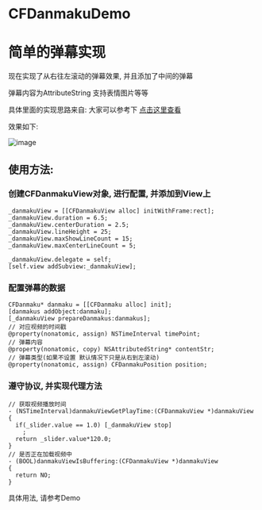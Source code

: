 # CFDanmakuDemo
简单的弹幕实现
===================================
现在实现了从右往左滚动的弹幕效果, 并且添加了中间的弹幕

弹幕内容为AttributeString 支持表情图片等等

具体里面的实现思路来自: 大家可以参考下
[点击这里查看](http://www.olinone.com/?p=186)<br />

效果如下:

![image](https://raw.githubusercontent.com/yuchuanfeng/CFDanmakuDemo/master/CFDanmakuDemoTests/001.gif)


使用方法:
-----------------------------------
### 创建CFDanmakuView对象, 进行配置, 并添加到View上 

    _danmakuView = [[CFDanmakuView alloc] initWithFrame:rect];
    _danmakuView.duration = 6.5;
    _danmakuView.centerDuration = 2.5;
    _danmakuView.lineHeight = 25;
    _danmakuView.maxShowLineCount = 15;
    _danmakuView.maxCenterLineCount = 5;
    
    _danmakuView.delegate = self;
    [self.view addSubview:_danmakuView];
    
### 配置弹幕的数据
    CFDanmaku* danmaku = [[CFDanmaku alloc] init];
    [danmakus addObject:danmaku];
    [_danmakuView prepareDanmakus:danmakus];
    // 对应视频的时间戳
    @property(nonatomic, assign) NSTimeInterval timePoint;
    // 弹幕内容
    @property(nonatomic, copy) NSAttributedString* contentStr;
    // 弹幕类型(如果不设置 默认情况下只是从右到左滚动)
    @property(nonatomic, assign) CFDanmakuPosition position;

### 遵守协议, 并实现代理方法
    // 获取视频播放时间
    - (NSTimeInterval)danmakuViewGetPlayTime:(CFDanmakuView *)danmakuView
    {
      if(_slider.value == 1.0) [_danmakuView stop]
        ;
      return _slider.value*120.0;
    }
    // 是否正在加载视频中
    - (BOOL)danmakuViewIsBuffering:(CFDanmakuView *)danmakuView
    {
      return NO;
    }

具体用法, 请参考Demo
